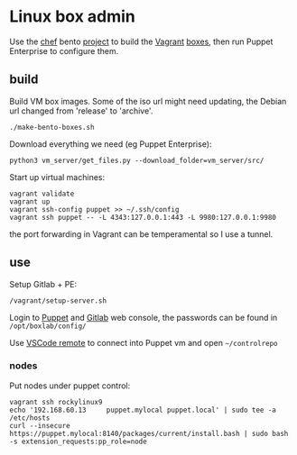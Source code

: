 # Linux box admin

Use the [chef](https://www.chef.io/products/chef-infra) bento [project](https://github.com/chef/bento) to build the [Vagrant](https://www.vagrantup.com/) [boxes](https://app.vagrantup.com/bento), then run Puppet Enterprise to configure them.

## build

Build VM box images. Some of the iso url might need updating, the Debian url changed from 'release' to 'archive'.

```shell
./make-bento-boxes.sh
```

Download everything we need (eg Puppet Enterprise):

```shell
python3 vm_server/get_files.py --download_folder=vm_server/src/
```

Start up virtual machines:

```shell
vagrant validate
vagrant up
vagrant ssh-config puppet >> ~/.ssh/config
vagrant ssh puppet -- -L 4343:127.0.0.1:443 -L 9980:127.0.0.1:9980
```

the port forwarding in Vagrant can be temperamental so I use a tunnel.

## use

Setup Gitlab + PE:

```shell
/vagrant/setup-server.sh
```

Login to [Puppet](https://localhost:4343/auth/login?redirect=/) and [Gitlab](http://localhost:9980/users/sign_in) web console, the passwords can be found in `/opt/boxlab/config/`

Use [VSCode remote](https://code.visualstudio.com/docs/remote/remote-overview) to connect into Puppet vm and open `~/controlrepo`

### nodes

Put nodes under puppet control:

```shell
vagrant ssh rockylinux9
echo '192.168.60.13     puppet.mylocal puppet.local' | sudo tee -a /etc/hosts
curl --insecure https://puppet.mylocal:8140/packages/current/install.bash | sudo bash -s extension_requests:pp_role=node
```
